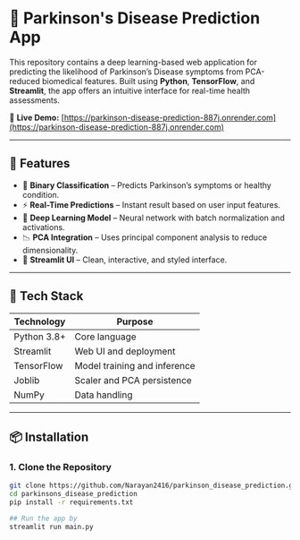 # 🧠 Parkinson's Disease Prediction App

This repository contains a deep learning-based web application for predicting the likelihood of Parkinson’s Disease symptoms from PCA-reduced biomedical features. Built using **Python**, **TensorFlow**, and **Streamlit**, the app offers an intuitive interface for real-time health assessments.

🔗 **Live Demo:** [https://parkinson-disease-prediction-887j.onrender.com](https://parkinson-disease-prediction-887j.onrender.com)

---

## 🚀 Features

- 🎯 **Binary Classification** – Predicts Parkinson’s symptoms or healthy condition.
- ⚡ **Real-Time Predictions** – Instant result based on user input features.
- 🧠 **Deep Learning Model** – Neural network with batch normalization and activations.
- 📉 **PCA Integration** – Uses principal component analysis to reduce dimensionality.
- 🎨 **Streamlit UI** – Clean, interactive, and styled interface.

---

## 🧰 Tech Stack

| Technology     | Purpose                          |
|----------------|----------------------------------|
| Python 3.8+     | Core language                    |
| Streamlit       | Web UI and deployment            |
| TensorFlow      | Model training and inference     |
| Joblib          | Scaler and PCA persistence       |
| NumPy           | Data handling                    |

---

## 📦 Installation

### 1. Clone the Repository

```bash
git clone https://github.com/Narayan2416/parkinson_disease_prediction.git
cd parkinsons_disease_prediction
pip install -r requirements.txt

## Run the app by
streamlit run main.py
